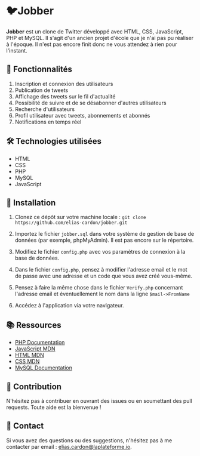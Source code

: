 # 🐦Jobber

**Jobber** est un clone de Twitter développé avec HTML, CSS, JavaScript, PHP et MySQL. Il s'agit d'un ancien projet
d'école que je n'ai pas pu réaliser à l'époque. Il n'est pas encore finit donc ne vous attendez à rien pour l'instant.

## 🌟 Fonctionnalités

1. Inscription et connexion des utilisateurs
2. Publication de tweets
3. Affichage des tweets sur le fil d'actualité
4. Possibilité de suivre et de se désabonner d'autres utilisateurs
5. Recherche d'utilisateurs
6. Profil utilisateur avec tweets, abonnements et abonnés
7. Notifications en temps réel

## 🛠️ Technologies utilisées

- HTML
- CSS
- PHP
- MySQL
- JavaScript

## 🔧 Installation

1. Clonez ce dépôt sur votre machine locale :
   ``git clone https://github.com/elias-cardon/jobber.git``

2. Importez le fichier `jobber.sql` dans votre système de gestion de base de données (par exemple, phpMyAdmin). Il est pas encore sur le répertoire.

3. Modifiez le fichier `config.php` avec vos paramètres de connexion à la base de données.

4. Dans le fichier `config.php`, pensez à modifier l'adresse email et le mot de passe avec une adresse et un code que vous avez créé vous-même.

5. Pensez à faire la même chose dans le fichier `Verify.php` concernant l'adresse email et éventuellement le nom dans la ligne `$mail->FromName`

6. Accédez à l'application via votre navigateur.

## 📚 Ressources

- [PHP Documentation](https://www.php.net/docs.php)
- [JavaScript MDN](https://developer.mozilla.org/fr/docs/Web/JavaScript)
- [HTML MDN](https://developer.mozilla.org/fr/docs/Web/HTML)
- [CSS MDN](https://developer.mozilla.org/fr/docs/Web/CSS)
- [MySQL Documentation](https://dev.mysql.com/doc/)

## 🤝 Contribution

N'hésitez pas à contribuer en ouvrant des issues ou en soumettant des pull requests. Toute aide est la bienvenue !

## 💬 Contact

Si vous avez des questions ou des suggestions, n'hésitez pas à me contacter par email :
elias.cardon@laplateforme.io.
